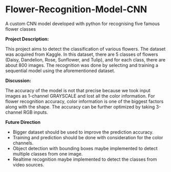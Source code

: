# Flower-Recognition-Model-CNN
A custom CNN model developed with python for recognising five famous flower classes

**Project Description:**

This project aims to detect the classification of various flowers. The dataset was acquired from Kaggle. In this dataset, there are 5 classes of flowers (Daisy, Dandelion, Rose, Sunflower, and Tulip), and for each class, there are about 800 images. The recognition was done by selecting and training a sequential model using the aforementioned dataset.

**Discussion:**

The accuracy of the model is not that precise because we took input images as 1-channel GRAYSCALE and lost all the color information. For flower recognition accuracy, color information is one of the biggest factors along with the shape. The accuracy can be further optimized by taking 3-channel RGB inputs.

**Future Direction**

- Bigger dataset should be used to improve the prediction accuracy.
- Training and prediction should be done with consideration for the color channels.
- Object detection with bounding boxes maybe implemented to detect multiple classes from one image.
- Realtime recognition maybe implemented to detect the classes from video sources.
